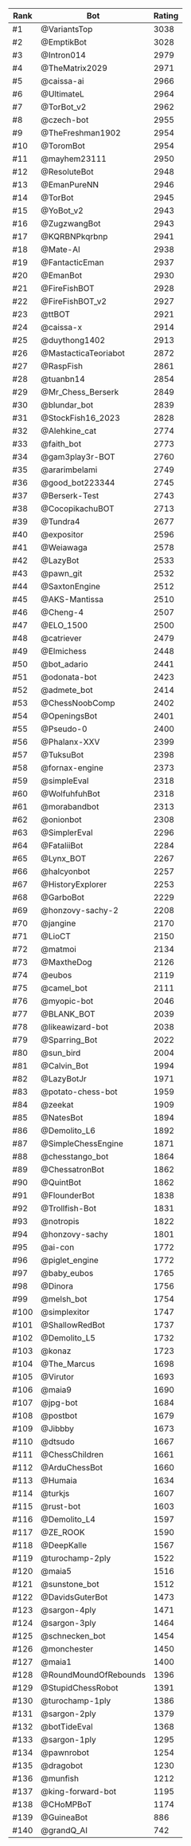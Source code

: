 Rank|Bot|Rating
---|---|---
#1|@VariantsTop|3038
#2|@EmptikBot|3028
#3|@Intron014|2979
#4|@TheMatrix2029|2971
#5|@caissa-ai|2966
#6|@UltimateL|2964
#7|@TorBot_v2|2962
#8|@czech-bot|2955
#9|@TheFreshman1902|2954
#10|@ToromBot|2954
#11|@mayhem23111|2950
#12|@ResoluteBot|2948
#13|@EmanPureNN|2946
#14|@TorBot|2945
#15|@YoBot_v2|2943
#16|@ZugzwangBot|2943
#17|@KQRBNPkqrbnp|2941
#18|@Mate-AI|2938
#19|@FantacticEman|2937
#20|@EmanBot|2930
#21|@FireFishBOT|2928
#22|@FireFishBOT_v2|2927
#23|@ttBOT|2921
#24|@caissa-x|2914
#25|@duythong1402|2913
#26|@MastacticaTeoriabot|2872
#27|@RaspFish|2861
#28|@tuanbn14|2854
#29|@Mr_Chess_Berserk|2849
#30|@blundar_bot|2839
#31|@StockFish16_2023|2828
#32|@Alehkine_cat|2774
#33|@faith_bot|2773
#34|@gam3play3r-BOT|2760
#35|@ararimbelami|2749
#36|@good_bot223344|2745
#37|@Berserk-Test|2743
#38|@CocopikachuBOT|2713
#39|@Tundra4|2677
#40|@expositor|2596
#41|@Weiawaga|2578
#42|@LazyBot|2533
#43|@pawn_git|2532
#44|@SaxtonEngine|2512
#45|@AKS-Mantissa|2510
#46|@Cheng-4|2507
#47|@ELO_1500|2500
#48|@catriever|2479
#49|@Elmichess|2448
#50|@bot_adario|2441
#51|@odonata-bot|2423
#52|@admete_bot|2414
#53|@ChessNoobComp|2402
#54|@OpeningsBot|2401
#55|@Pseudo-0|2400
#56|@Phalanx-XXV|2399
#57|@TuksuBot|2398
#58|@fornax-engine|2373
#59|@simpleEval|2318
#60|@WolfuhfuhBot|2318
#61|@morabandbot|2313
#62|@onionbot|2308
#63|@SimplerEval|2296
#64|@FataliiBot|2284
#65|@Lynx_BOT|2267
#66|@halcyonbot|2257
#67|@HistoryExplorer|2253
#68|@GarboBot|2229
#69|@honzovy-sachy-2|2208
#70|@jangine|2170
#71|@LioCT|2150
#72|@matmoi|2134
#73|@MaxtheDog|2126
#74|@eubos|2119
#75|@camel_bot|2111
#76|@myopic-bot|2046
#77|@BLANK_BOT|2039
#78|@likeawizard-bot|2038
#79|@Sparring_Bot|2022
#80|@sun_bird|2004
#81|@Calvin_Bot|1994
#82|@LazyBotJr|1971
#83|@potato-chess-bot|1959
#84|@zeekat|1909
#85|@NatesBot|1894
#86|@Demolito_L6|1892
#87|@SimpleChessEngine|1871
#88|@chesstango_bot|1864
#89|@ChessatronBot|1862
#90|@QuintBot|1862
#91|@FlounderBot|1838
#92|@Trollfish-Bot|1831
#93|@notropis|1822
#94|@honzovy-sachy|1801
#95|@ai-con|1772
#96|@piglet_engine|1772
#97|@baby_eubos|1765
#98|@Dinora|1756
#99|@melsh_bot|1754
#100|@simplexitor|1747
#101|@ShallowRedBot|1737
#102|@Demolito_L5|1732
#103|@konaz|1723
#104|@The_Marcus|1698
#105|@Virutor|1693
#106|@maia9|1690
#107|@jpg-bot|1684
#108|@postbot|1679
#109|@Jibbby|1673
#110|@dtsudo|1667
#111|@ChessChildren|1661
#112|@ArduChessBot|1660
#113|@Humaia|1634
#114|@turkjs|1607
#115|@rust-bot|1603
#116|@Demolito_L4|1597
#117|@ZE_ROOK|1590
#118|@DeepKalle|1567
#119|@turochamp-2ply|1522
#120|@maia5|1516
#121|@sunstone_bot|1512
#122|@DavidsGuterBot|1473
#123|@sargon-4ply|1471
#124|@sargon-3ply|1464
#125|@schnecken_bot|1454
#126|@monchester|1450
#127|@maia1|1400
#128|@RoundMoundOfRebounds|1396
#129|@StupidChessRobot|1391
#130|@turochamp-1ply|1386
#131|@sargon-2ply|1379
#132|@botTideEval|1368
#133|@sargon-1ply|1295
#134|@pawnrobot|1254
#135|@dragobot|1230
#136|@munfish|1212
#137|@king-forward-bot|1195
#138|@CHoMPBoT|1174
#139|@GuineaBot|886
#140|@grandQ_AI|742
